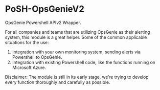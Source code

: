 # PoSH-OpsGenieV2
OpsGenie Powershell APIv2 Wrapper.

For all companies and teams that are utilizing OpsGenie as their alerting system, this module is a great helper.
Some of the common applicable situations for the use:
  1. Integration with your own monitoring system, sending alerts via Powershell to OpsGenie.
  2. Integration with existing Powershell code, like the functions running on Microsoft Azure.

Disclaimer:
  The module is still in its early stage, we're trying to develop every function thoroughly and carefully as possible.
